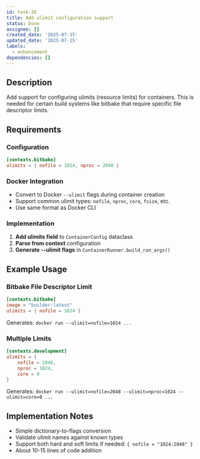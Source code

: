 ```yaml
---
id: task-26
title: Add ulimit configuration support
status: Done
assignee: []
created_date: '2025-07-15'
updated_date: '2025-07-15'
labels:
  - enhancement
dependencies: []
---
```


## Description

Add support for configuring ulimits (resource limits) for containers. This is needed for certain build systems like bitbake that require specific file descriptor limits.

## Requirements

### Configuration
```toml
[contexts.bitbake]
ulimits = { nofile = 1024, nproc = 2048 }
```

### Docker Integration
- Convert to Docker `--ulimit` flags during container creation
- Support common ulimit types: `nofile`, `nproc`, `core`, `fsize`, etc.
- Use same format as Docker CLI

### Implementation
1. **Add ulimits field** to `ContainerConfig` dataclass
2. **Parse from context** configuration 
3. **Generate --ulimit flags** in `ContainerRunner.build_run_args()`

## Example Usage

### Bitbake File Descriptor Limit
```toml
[contexts.bitbake]
image = "builder:latest"
ulimits = { nofile = 1024 }
```

Generates: `docker run --ulimit=nofile=1024 ...`

### Multiple Limits
```toml
[contexts.development]
ulimits = { 
    nofile = 2048,
    nproc = 1024,
    core = 0
}
```

Generates: `docker run --ulimit=nofile=2048 --ulimit=nproc=1024 --ulimit=core=0 ...`

## Implementation Notes

- Simple dictionary-to-flags conversion
- Validate ulimit names against known types
- Support both hard and soft limits if needed: `{ nofile = "1024:2048" }`
- About 10-15 lines of code addition

